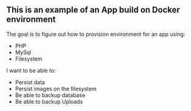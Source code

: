 This is an example of an App build on Docker environment
--------------------------------------------------------------------------------

The goal is to figure out how to provision environment for an app using:

- PHP
- MySql
- Filesystem

I want to be able to:

- Persist data
- Persist images on the filesystem
- Be able to backup database
- Be able to backup Uploads
